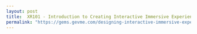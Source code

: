 ```yaml
---
layout: post
title:  XR101 - Introduction to Creating Interactive Immersive Experiences
permalink: "https://gems.gevme.com/designing-interactive-immersive-experiences"
---
```

